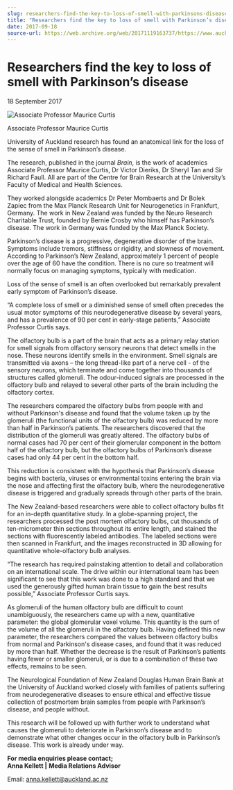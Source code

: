 ```yaml
---
slug: researchers-find-the-key-to-loss-of-smell-with-parkinsons-disease
title: "Researchers find the key to loss of smell with Parkinson’s disease"
date: 2017-09-18
source-url: https://web.archive.org/web/20171119163737/https://www.auckland.ac.nz/en/about/news-events-and-notices/news/news-2017/09/researchers-find-the-key-to-loss-of-smell-with-parkinsons-diseas.html
---
```

Researchers find the key to loss of smell with Parkinson’s disease
==================================================================

18 September 2017

![Associate Professor Maurice Curtis](https://www.auckland.ac.nz/en/about/news-events-and-notices/news/news-2017/09/researchers-find-the-key-to-loss-of-smell-with-parkinsons-diseas/_jcr_content/par/textimage/image.img.jpg/1505699554271.jpg "Associate Professor Maurice Curtis")

Associate Professor Maurice Curtis

University of Auckland research has found an anatomical link for the loss of the sense of smell in Parkinson’s disease.

The research, published in the journal _Brain_, is the work of academics Associate Professor Maurice Curtis, Dr Victor Dieriks, Dr Sheryl Tan and Sir Richard Faull. All are part of the Centre for Brain Research at the University’s Faculty of Medical and Health Sciences.  
  
They worked alongside academics Dr Peter Mombaerts and Dr Bolek Zapiec from the Max Planck Research Unit for Neurogenetics in Frankfurt, Germany. The work in New Zealand was funded by the Neuro Research Charitable Trust, founded by Bernie Crosby who himself has Parkinson’s disease. The work in Germany was funded by the Max Planck Society.

Parkinson’s disease is a progressive, degenerative disorder of the brain. Symptoms include tremors, stiffness or rigidity, and slowness of movement. According to Parkinson’s New Zealand, approximately 1 percent of people over the age of 60 have the condition. There is no cure so treatment will normally focus on managing symptoms, typically with medication.

Loss of the sense of smell is an often overlooked but remarkably prevalent early symptom of Parkinson’s disease.

“A complete loss of smell or a diminished sense of smell often precedes the usual motor symptoms of this neurodegenerative disease by several years, and has a prevalence of 90 per cent in early-stage patients,” Associate Professor Curtis says.

The olfactory bulb is a part of the brain that acts as a primary relay station for smell signals from olfactory sensory neurons that detect smells in the nose. These neurons identify smells in the environment. Smell signals are transmitted via axons – the long thread-like part of a nerve cell - of the sensory neurons, which terminate and come together into thousands of structures called glomeruli. The odour-induced signals are processed in the olfactory bulb and relayed to several other parts of the brain including the olfactory cortex.

The researchers compared the olfactory bulbs from people with and without Parkinson's disease and found that the volume taken up by the glomeruli (the functional units of the olfactory bulb) was reduced by more than half in Parkinson’s patients. The researchers discovered that the distribution of the glomeruli was greatly altered. The olfactory bulbs of normal cases had 70 per cent of their glomerular component in the bottom half of the olfactory bulb, but the olfactory bulbs of Parkinson’s disease cases had only 44 per cent in the bottom half.  
  
This reduction is consistent with the hypothesis that Parkinson’s disease begins with bacteria, viruses or environmental toxins entering the brain via the nose and affecting first the olfactory bulb, where the neurodegenerative disease is triggered and gradually spreads through other parts of the brain.

The New Zealand-based researchers were able to collect olfactory bulbs fit for an in-depth quantitative study. In a globe-spanning project, the researchers processed the post mortem olfactory bulbs, cut thousands of ten-micrometer thin sections throughout its entire length, and stained the sections with fluorescently labeled antibodies. The labeled sections were then scanned in Frankfurt, and the images reconstructed in 3D allowing for quantitative whole-olfactory bulb analyses.

“The research has required painstaking attention to detail and collaboration on an international scale. The drive within our international team has been significant to see that this work was done to a high standard and that we used the generously gifted human brain tissue to gain the best results possible,” Associate Professor Curtis says.

As glomeruli of the human olfactory bulb are difficult to count unambiguously, the researchers came up with a new, quantitative parameter: the global glomerular voxel volume. This quantity is the sum of the volume of all the glomeruli in the olfactory bulb. Having defined this new parameter, the researchers compared the values between olfactory bulbs from normal and Parkinson's disease cases, and found that it was reduced by more than half. Whether the decrease is the result of Parkinson’s patients having fewer or smaller glomeruli, or is due to a combination of these two effects, remains to be seen.

The Neurological Foundation of New Zealand Douglas Human Brain Bank at the University of Auckland worked closely with families of patients suffering from neurodegenerative diseases to ensure ethical and effective tissue collection of postmortem brain samples from people with Parkinson’s disease, and people without.

This research will be followed up with further work to understand what causes the glomeruli to deteriorate in Parkinson’s disease and to demonstrate what other changes occur in the olfactory bulb in Parkinson’s disease. This work is already under way.

**For media enquiries please contact;**  
**Anna Kellett |** **Media Relations Advisor**

Email: [anna.kellett@auckland.ac.nz](mailto:anna.kellett@auckland.ac.nz)